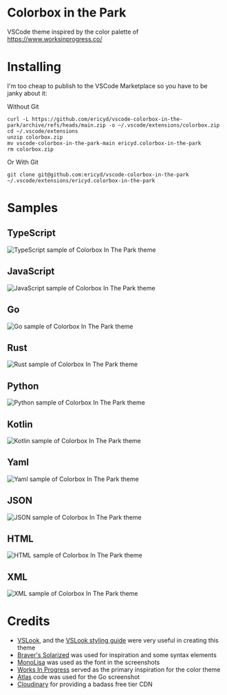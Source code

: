 # Colorbox in the Park

VSCode theme inspired by the color palette of https://www.worksinprogress.co/

# Installing

I'm too cheap to publish to the VSCode Marketplace so you have to be janky about it:

Without Git

```shell
curl -L https://github.com/ericyd/vscode-colorbox-in-the-park/archive/refs/heads/main.zip -o ~/.vscode/extensions/colorbox.zip
cd ~/.vscode/extensions
unzip colorbox.zip
mv vscode-colorbox-in-the-park-main ericyd.colorbox-in-the-park
rm colorbox.zip
```

Or With Git

```shell
git clone git@github.com:ericyd/vscode-colorbox-in-the-park ~/.vscode/extensions/ericyd.colorbox-in-the-park
```

# Samples

## TypeScript

![TypeScript sample of Colorbox In The Park theme](https://res.cloudinary.com/ericyd/image/upload/v1663079344/vscode-colorbox-in-the-park-theme/typescript_j9o4no.png)

## JavaScript

![JavaScript sample of Colorbox In The Park theme](https://res.cloudinary.com/ericyd/image/upload/v1663079342/vscode-colorbox-in-the-park-theme/javascript_usim9n.png)

## Go

![Go sample of Colorbox In The Park theme](https://res.cloudinary.com/ericyd/image/upload/v1663079340/vscode-colorbox-in-the-park-theme/go_bna9ci.png)

## Rust

![Rust sample of Colorbox In The Park theme](https://res.cloudinary.com/ericyd/image/upload/v1663079341/vscode-colorbox-in-the-park-theme/rust_eck41p.png)

## Python

![Python sample of Colorbox In The Park theme](https://res.cloudinary.com/ericyd/image/upload/v1663079343/vscode-colorbox-in-the-park-theme/python_ufv4nm.png)

## Kotlin

![Kotlin sample of Colorbox In The Park theme](https://res.cloudinary.com/ericyd/image/upload/v1663079343/vscode-colorbox-in-the-park-theme/kotlin_lci5to.png)

## Yaml

![Yaml sample of Colorbox In The Park theme](https://res.cloudinary.com/ericyd/image/upload/v1663079345/vscode-colorbox-in-the-park-theme/yaml_anxbzi.png)

## JSON

![JSON sample of Colorbox In The Park theme](https://res.cloudinary.com/ericyd/image/upload/v1663079340/vscode-colorbox-in-the-park-theme/json_dujcfr.png)

## HTML

![HTML sample of Colorbox In The Park theme](https://res.cloudinary.com/ericyd/image/upload/v1663079344/vscode-colorbox-in-the-park-theme/html_i1ebjl.png)

## XML

![XML sample of Colorbox In The Park theme](https://res.cloudinary.com/ericyd/image/upload/v1663079344/vscode-colorbox-in-the-park-theme/xml_rp5bb7.png)

# Credits

* [VSLook](https://marketplace.visualstudio.com/items?itemName=sudoaugustin.vslook), and the [VSLook styling guide](https://github.com/sudoaugustin/vslook/blob/main/.github/docs/styling.md) were very useful in creating this theme
* [Braver's Solarized](https://marketplace.visualstudio.com/items?itemName=Braver.vscode-solarized) was used for inspiration and some syntax elements
* [MonoLisa](https://www.monolisa.dev/) was used as the font in the screenshots
* [Works In Progress](https://www.worksinprogress.co/) served as the primary inspiration for the color theme
* [Atlas](https://github.com/ariga/atlas/) code was used for the Go screenshot
* [Cloudinary](https://cloudinary.com) for providing a badass free tier CDN
